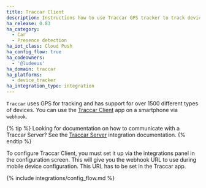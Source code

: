 ```yaml
---
title: Traccar Client
description: Instructions how to use Traccar GPS tracker to track devices in Home Assistant.
ha_release: 0.83
ha_category:
  - Car
  - Presence detection
ha_iot_class: Cloud Push
ha_config_flow: true
ha_codeowners:
  - '@ludeeus'
ha_domain: traccar
ha_platforms:
  - device_tracker
ha_integration_type: integration
---
```


`Traccar` uses GPS for tracking and has support for over 1500 different types of devices. You can use the [Traccar Client](https://www.traccar.org/client/) app on a smartphone via `webhook`.

{% tip %}
Looking for documentation on how to communicate with a Traccar Server? See the [Traccar Server](/integrations/traccar_server/) integration documentation.
{% endtip %}

To configure Traccar Client, you must set it up via the integrations panel in the configuration screen. This will give you the webhook URL to use during mobile device configuration. This URL has to be set in the Traccar app.

{% include integrations/config_flow.md %}
